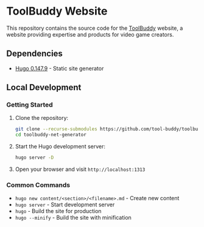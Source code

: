 # ToolBuddy Website

This repository contains the source code for the [ToolBuddy](https://toolbuddy.net/) website, a website providing expertise and products for video game creators.

## Dependencies

- [Hugo 0.147.9](https://gohugo.io/) - Static site generator

## Local Development


### Getting Started

1. Clone the repository:
   ```bash
   git clone --recurse-submodules https://github.com/tool-buddy/toolbuddy-net-generator.git
   cd toolbuddy-net-generator
   ```

2. Start the Hugo development server:
   ```bash
   hugo server -D
   ```

3. Open your browser and visit `http://localhost:1313`

### Common Commands

- `hugo new content/<section>/<filename>.md` - Create new content
- `hugo server` - Start development server
- `hugo` - Build the site for production
- `hugo --minify` - Build the site with minification